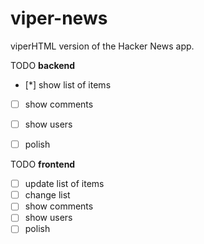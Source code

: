# viper-news
viperHTML version of the Hacker News app.

TODO **backend**
  - [*] show list of items
  - [ ] show comments
  - [ ] show users
  - [ ] polish


TODO **frontend**
  - [ ] update list of items
  - [ ] change list
  - [ ] show comments
  - [ ] show users
  - [ ] polish
